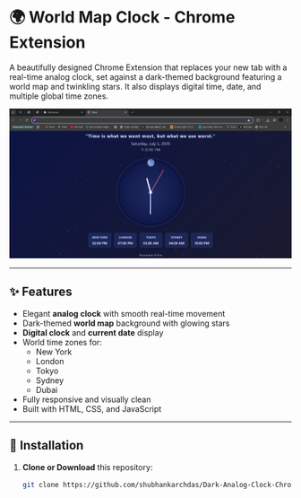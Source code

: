# 🌍 World Map Clock - Chrome Extension

A beautifully designed Chrome Extension that replaces your new tab with a real-time analog clock, set against a dark-themed background featuring a world map and twinkling stars. It also displays digital time, date, and multiple global time zones.

![Preview](clock.png) <!-- Optional: Add a screenshot of your extension -->

---

## ✨ Features

- Elegant **analog clock** with smooth real-time movement
- Dark-themed **world map** background with glowing stars
- **Digital clock** and **current date** display
- World time zones for:
  - New York
  - London
  - Tokyo
  - Sydney
  - Dubai
- Fully responsive and visually clean
- Built with HTML, CSS, and JavaScript

---

## 🧩 Installation

1. **Clone or Download** this repository:

   ```bash
   git clone https://github.com/shubhankarchdas/Dark-Analog-Clock-ChromeExtension.git
